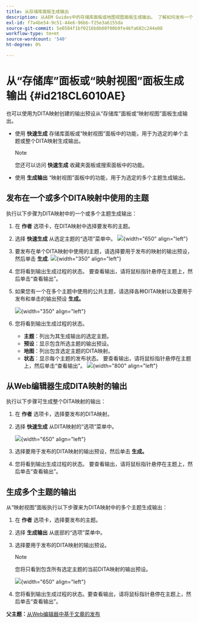 ```yaml
---
title: 从存储库面板生成输出
description: 从AEM Guides中的存储库面板或地图视图面板生成输出。 了解如何发布一个或多个DITA映射中使用的主题，或为多个主题生成输出。
exl-id: f7a4be54-9c51-44e6-96bb-f25e3a6155da
source-git-commit: 5e0584f1bf0216b8b00f00b9fe46fa682c244e08
workflow-type: tm+mt
source-wordcount: '540'
ht-degree: 0%

---
```


# 从“存储库”面板或“映射视图”面板生成输出 {#id218CL6010AE}

也可以使用为DITA映射创建的输出预设从“存储库”面板或“映射视图”面板生成输出。

- 使用 **快速生成** 存储库面板或“映射视图”面板中的功能，用于为选定的单个主题或整个DITA映射生成输出。

  >[!NOTE]
  >
  > 您还可以访问 **快速生成** 收藏夹面板或搜索面板中的功能。

- 使用 **生成输出** “映射视图”面板中的功能，用于为选定的多个主题生成输出。

## 发布在一个或多个DITA映射中使用的主题

执行以下步骤为DITA映射中的一个或多个主题生成输出：

1. 在 **作者** 选项卡，在DITA映射中选择要发布的主题。

1. 选择 **快速生成** 从选定主题的“选项”菜单中。
   ![](images/select-topic-options-menu_cs.png){width="650" align="left"}

1. 要发布在单个DITA映射中使用的主题，请选择要用于发布的映射的输出预设，然后单击 **生成**.
   ![](images/select-preset_cs.png){width="350" align="left"}

1. 您将看到输出生成过程的状态。 要查看输出，请将鼠标指针悬停在主题上，然后单击“查看输出”。

1. 如果您有一个在多个主题中使用的公共主题，请选择各种DITA映射以及要用于发布和单击的输出预设 **生成。**

   ![](images/select-preset-multiple-maps_cs.png){width="350" align="left"}

1. 您将看到输出生成过程的状态。

   - **主题**：列出为其生成输出的选定主题。
   - **预设**：显示包含所选主题的输出预设。
   - **地图**：列出包含选定主题的DITA映射。
   - **状态**：显示每个主题的发布状态。
要查看输出，请将鼠标指针悬停在主题上，然后单击“查看输出”。
     ![](images/output-multiple-maps_cs.png){width="800" align="left"}


## 从Web编辑器生成DITA映射的输出

执行以下步骤可生成整个DITA映射的输出：

1. 在 **作者** 选项卡，选择要发布的DITA映射。

1. 选择 **快速生成** 从DITA映射的“选项”菜单中。

   ![](images/select-map-options-menu_cs.png){width="650" align="left"}

1. 选择要用于发布的DITA映射的输出预设，然后单击 **生成。**

1. 您将看到输出生成过程的状态。 要查看输出，请将鼠标指针悬停在主题上，然后单击“查看输出”。


## 生成多个主题的输出

从“映射视图”面板执行以下步骤来为DITA映射中的多个主题生成输出：

1. 在 **作者** 选项卡，选择要发布的主题。

1. 选择 **生成输出** 从底部的“选项”菜单中。

1. 选择要用于发布的DITA映射的输出预设。

   >[!NOTE]
   >
   > 您将只看到包含所有选定主题的当前DITA映射的输出预设。

   ![](images/generate-output-multiple-topics_cs.png){width="650" align="left"}

1. 您将看到输出生成过程的状态。要查看输出，请将鼠标指针悬停在主题上，然后单击“查看输出”。


**父主题：**[&#x200B;从Web编辑器中基于文章的发布](web-editor-article-publishing.md)
